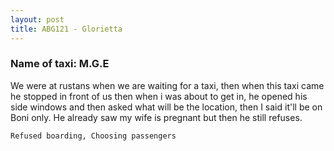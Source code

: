 ```yaml
---
layout: post
title: ABG121 - Glorietta 
---
```


### Name of taxi: M.G.E

We were at rustans when we are waiting for a taxi, then when this taxi came he stopped in front of us then when i was about to get in, he opened his side windows and then asked what will be the location, then I said it'll be on Boni only. He already saw my wife is pregnant but then he still refuses. 

```Refused boarding, Choosing passengers```

